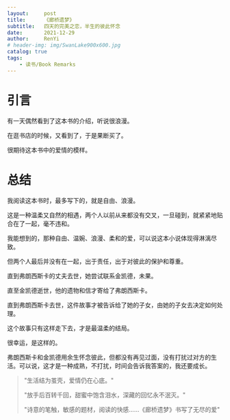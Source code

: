 ```yaml
---
layout:     post
title:      《廊桥遗梦》
subtitle:   四天的完美之恋，半生的彼此怀念
date:       2021-12-29
author:     RenYi
# header-img: img/SwanLake900x600.jpg
catalog: true
tags:
    - 读书/Book Remarks 
---
```


# 引言

有一天偶然看到了这本书的介绍，听说很浪漫。

在逛书店的时候，又看到了，于是果断买了。

很期待这本书中的爱情的模样。

# 总结

我阅读这本书时，最多写下的，就是自由、浪漫。

这是一种温柔又自然的相遇，两个人以前从来都没有交叉，一旦碰到，就紧紧地贴合在了一起，毫不违和。

我能想到的，那种自由、温婉、浪漫、柔和的爱，可以说这本小说体现得淋漓尽致。

但两个人最后并没有在一起，出于责任，出于对彼此的保护和尊重。

直到弗朗西斯卡的丈夫去世，她尝试联系金凯德，未果。

直至金凯德逝世，他的遗物和信才寄给了弗朗西斯卡。

直到弗朗西斯卡去世，这件故事才被告诉给了她的子女，由她的子女去决定如何处理。

这个故事只有这样走下去，才是最温柔的结局。

很幸运，是这样的。



弗朗西斯卡和金凯德用余生怀念彼此，但都没有再见过面，没有打扰过对方的生活。可以说，这才是一种成熟，不打扰，时间会告诉我答案的，我还要成长。

> "生活结为茧壳，爱情仍在心底。"
>
> "放手后百转千回，甜蜜中饱含泪水，深藏的回忆永不泯灭。"
>
> "诗意的笔触，敏感的题材，阅读的快感……《廊桥遗梦》书写了无尽的爱"
